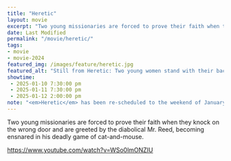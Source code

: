 ```yaml
---
title: "Heretic"
layout: movie
excerpt: "Two young missionaries are forced to prove their faith when they knock on the wrong door and are greeted by the diabolical Mr. Reed."
date: Last Modified
permalink: "/movie/heretic/"
tags: 
- movie
- movie-2024
featured_img: /images/feature/heretic.jpg
featured_alt: "Still from Heretic: Two young women stand with their backs to the camera, facing a house half-obscured by a flurry of snow."
showtime: 
 - 2025-01-10 7:30:00 pm
 - 2025-01-11 7:30:00 pm
 - 2025-01-12 2:00:00 pm
note: "<em>Heretic</em> has been re-scheduled to the weekend of January 10-12, 2025, due to a scheduling conflict."
---
```


Two young missionaries are forced to prove their faith when they knock on the wrong door and are greeted by the diabolical Mr. Reed, becoming ensnared in his deadly game of cat-and-mouse.

https://www.youtube.com/watch?v=WSo0lmONZIU